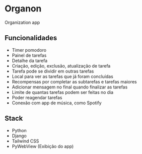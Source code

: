 # Organon
Organization app

## Funcionalidades
 - Timer pomodoro
 - Painel de tarefas
 - Detalhe da tarefa
 - Criação, edição, exclusão, atualização de tarefa
 - Tarefa pode se dividir em outras tarefas
 - Local para ver as tarefas que já foram concluídas
 - Recompensas por completar as subtarefas e tarefas maiores
 - Adicionar mensagem no final quando finalizar as tarefas
 - Limite de quantas tarefas podem ser feitas no dia
 - Poder reagendar tarefas
 - Conexão com app de música, como Spotify

## Stack
 - Python
 - Django
 - Tailwind CSS
 - PyWebView (Exibição do app)